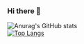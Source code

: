 ### Hi there 🤞

![Anurag's GitHub stats](https://github-readme-stats.vercel.app/api?username=Ahmed-Elzayady&show_icons=true&theme=radical) <br>
[![Top Langs](https://github-readme-stats.vercel.app/api/top-langs/?username=Ahmed-Elzayady&layout=compact)](https://github.com/anuraghazra/github-readme-stats)

<!---
Ahmed-Elzayady/Ahmed-Elzayady is a ✨ special ✨ repository because its `README.md` (this file) appears on your GitHub profile.
You can click the Preview link to take a look at your changes.
--->
